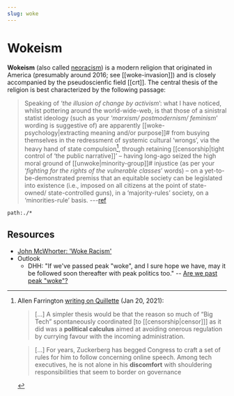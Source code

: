 ```yaml
---
slug: woke
---
```


# Wokeism

**Wokeism** (also called [neoracism](https://johnmcwhorter.substack.com/p/the-elect-neoracists-posing-as-antiracists)) is a modern religion that originated in America (presumably around 2016; see [[woke-invasion]]) and is closely accompanied by the pseudoscienfic field [[crt]]. The central thesis of the religion is best characterized by the following passage:

> Speaking of ‘*the illusion of change by activism*’: what I have noticed, whilst pottering around the world-wide-web, is that those of a sinistral statist ideology (such as your ‘*marxism/ postmodernism/ feminism*’ wording is suggestive of) are apparently [[woke-psychology|extracting meaning and/or purpose]]# from busying themselves in the redressment of systemic cultural ‘wrongs’, via the heavy hand of state compulsion[^govt], through retaining [[censorship|tight control of ‘the public narrative]]’ – having long-ago seized the high moral ground of [[unwoke|minority-group]]# injustice (as per your ‘*fighting for the rights of the vulnerable classes*’ words) – on a yet-to-be-demonstrated premiss that an equitable society can be legislated into existence (i.e., imposed on all citizens at the point of state-owned/ state-controlled guns), in a ‘majority-rules’ society, on a ‘minorities-rule’ basis.  ---[ref](http://www.actualfreedom.com.au/richard/listdcorrespondence/listd38.htm)

```query
path:./*
```

## Resources 

- [John McWhorter: 'Woke Racism'](https://reason.com/video/2021/11/19/john-mcwhorter-woke-racism-has-betrayed-black-america/)
- Outlook
	- DHH: "If we've passed peak "woke", and I sure hope we have, may it be followed soon thereafter with peak politics too." -- [Are we past peak "woke"?](https://world.hey.com/dhh/are-we-past-peak-woke-c313b7d1)

[internalize]: https://archive.md/rUiwZ#selection-187.47-205.10

[^govt]: Allen Farrington [writing on Quillette](https://quillette.com/2021/01/20/big-tech-and-regulation-a-response-to-the-quillette-editors/) (Jan 20, 2021):

    > [...] A simpler thesis would be that the reason so much of “Big Tech” spontaneously coordinated [to [[censorship|censor]]] as it did was a **political calculus** aimed at avoiding onerous regulation by currying favour with the incoming administration.

    > [...] For years, Zuckerberg has begged Congress to craft a set of rules for him to follow concerning online speech. Among tech executives, he is not alone in his **discomfort** with shouldering responsibilities that seem to border on governance